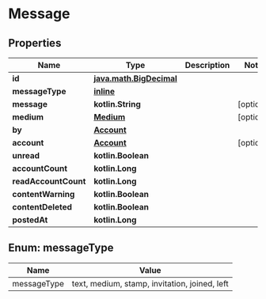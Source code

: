 
# Message

## Properties
Name | Type | Description | Notes
------------ | ------------- | ------------- | -------------
**id** | [**java.math.BigDecimal**](java.math.BigDecimal.md) |  | 
**messageType** | [**inline**](#MessageTypeEnum) |  | 
**message** | **kotlin.String** |  |  [optional]
**medium** | [**Medium**](Medium.md) |  |  [optional]
**by** | [**Account**](Account.md) |  | 
**account** | [**Account**](Account.md) |  |  [optional]
**unread** | **kotlin.Boolean** |  | 
**accountCount** | **kotlin.Long** |  | 
**readAccountCount** | **kotlin.Long** |  | 
**contentWarning** | **kotlin.Boolean** |  | 
**contentDeleted** | **kotlin.Boolean** |  | 
**postedAt** | **kotlin.Long** |  | 


<a name="MessageTypeEnum"></a>
## Enum: messageType
Name | Value
---- | -----
messageType | text, medium, stamp, invitation, joined, left



